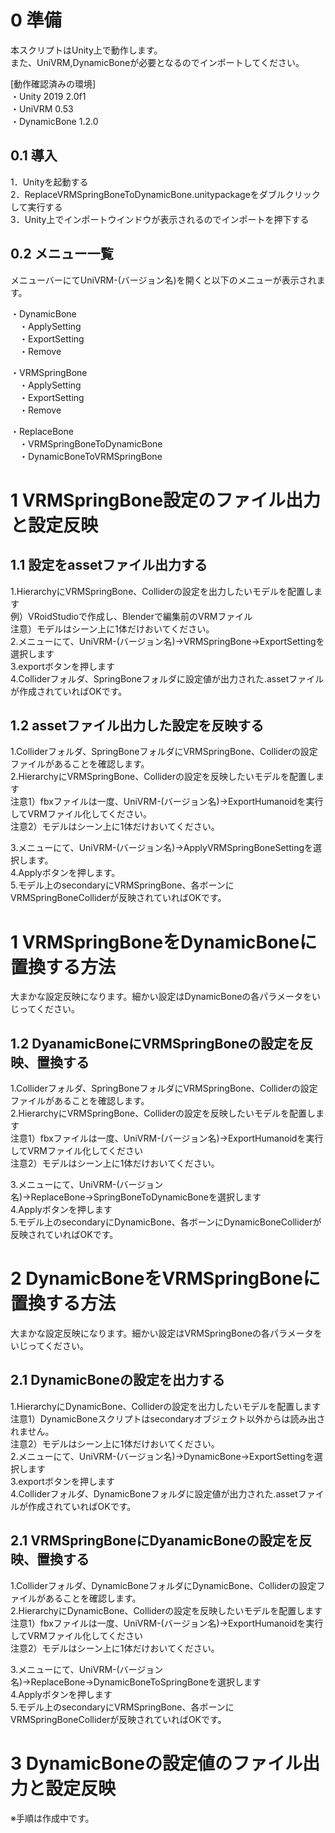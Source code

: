 # 0 準備
本スクリプトはUnity上で動作します。<br>
また、UniVRM,DynamicBoneが必要となるのでインポートしてください。<br>

[動作確認済みの環境]<br>
・Unity 2019 2.0f1<br>
・UniVRM 0.53<br>
・DynamicBone 1.2.0<br>

## 0.1 導入
1．Unityを起動する<br>
2．ReplaceVRMSpringBoneToDynamicBone.unitypackageをダブルクリックして実行する<br>
3．Unity上でインポートウインドウが表示されるのでインポートを押下する<br>

## 0.2 メニュー一覧
メニューバーにてUniVRM-(バージョン名)を開くと以下のメニューが表示されます。<br>

・DynamicBone<br>
　・ApplySetting<br>
　・ExportSetting<br>
　・Remove<br>

・VRMSpringBone<br>
　・ApplySetting<br>
　・ExportSetting<br>
　・Remove<br>

・ReplaceBone<br>
　・VRMSpringBoneToDynamicBone<br>
　・DynamicBoneToVRMSpringBone<br>

# 1 VRMSpringBone設定のファイル出力と設定反映

## 1.1 設定をassetファイル出力する
1.HierarchyにVRMSpringBone、Colliderの設定を出力したいモデルを配置します<br>
例）VRoidStudioで作成し、Blenderで編集前のVRMファイル<br>
注意）モデルはシーン上に1体だけおいてください。<br>
2.メニューにて、UniVRM-(バージョン名)→VRMSpringBone→ExportSettingを選択します<br>
3.exportボタンを押します<br>
4.Colliderフォルダ、SpringBoneフォルダに設定値が出力された.assetファイルが作成されていればOKです。<br>

## 1.2 assetファイル出力した設定を反映する
1.Colliderフォルダ、SpringBoneフォルダにVRMSpringBone、Colliderの設定ファイルがあることを確認します。<br>
2.HierarchyにVRMSpringBone、Colliderの設定を反映したいモデルを配置します<br>
注意1）fbxファイルは一度、UniVRM-(バージョン名)→ExportHumanoidを実行してVRMファイル化してください。<br>
注意2）モデルはシーン上に1体だけおいてください。<br>

3.メニューにて、UniVRM-(バージョン名)→ApplyVRMSpringBoneSettingを選択します。<br>
4.Applyボタンを押します。<br>
5.モデル上のsecondaryにVRMSpringBone、各ボーンにVRMSpringBoneColliderが反映されていればOKです。<br>

# 1 VRMSpringBoneをDynamicBoneに置換する方法
大まかな設定反映になります。細かい設定はDynamicBoneの各パラメータをいじってください。<br>


## 1.2 DyanamicBoneにVRMSpringBoneの設定を反映、置換する
1.Colliderフォルダ、SpringBoneフォルダにVRMSpringBone、Colliderの設定ファイルがあることを確認します。<br>
2.HierarchyにVRMSpringBone、Colliderの設定を反映したいモデルを配置します<br>
注意1）fbxファイルは一度、UniVRM-(バージョン名)→ExportHumanoidを実行してVRMファイル化してください<br>
注意2）モデルはシーン上に1体だけおいてください。<br>

3.メニューにて、UniVRM-(バージョン名)→ReplaceBone→SpringBoneToDynamicBoneを選択します<br>
4.Applyボタンを押します<br>
5.モデル上のsecondaryにDynamicBone、各ボーンにDynamicBoneColliderが反映されていればOKです。<br>

# 2 DynamicBoneをVRMSpringBoneに置換する方法
大まかな設定反映になります。細かい設定はVRMSpringBoneの各パラメータをいじってください。<br>

## 2.1 DynamicBoneの設定を出力する
1.HierarchyにDynamicBone、Colliderの設定を出力したいモデルを配置します<br>
注意1）DynamicBoneスクリプトはsecondaryオブジェクト以外からは読み出されません。<br>
注意2）モデルはシーン上に1体だけおいてください。<br>
2.メニューにて、UniVRM-(バージョン名)→DynamicBone→ExportSettingを選択します<br>
3.exportボタンを押します<br>
4.Colliderフォルダ、DynamicBoneフォルダに設定値が出力された.assetファイルが作成されていればOKです。<br>

## 2.1 VRMSpringBoneにDyanamicBoneの設定を反映、置換する
1.Colliderフォルダ、DynamicBoneフォルダにDynamicBone、Colliderの設定ファイルがあることを確認します。<br>
2.HierarchyにDynamicBone、Colliderの設定を反映したいモデルを配置します<br>
注意1）fbxファイルは一度、UniVRM-(バージョン名)→ExportHumanoidを実行してVRMファイル化してください<br>
注意2）モデルはシーン上に1体だけおいてください。<br>

3.メニューにて、UniVRM-(バージョン名)→ReplaceBone→DynamicBoneToSpringBoneを選択します<br>
4.Applyボタンを押します<br>
5.モデル上のsecondaryにVRMSpringBone、各ボーンにVRMSpringBoneColliderが反映されていればOKです。<br>

# 3 DynamicBoneの設定値のファイル出力と設定反映
※手順は作成中です。<br>
